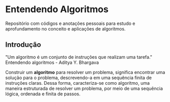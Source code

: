 # Entendendo Algoritmos
Repositório com códigos e anotações pessoais para estudo e aprofundamento no conceito e aplicações de algoritmos.

## Introdução
"Um algoritmo é um conjunto de instruções que realizam uma tarefa."
Entendendo algoritmos - Aditya Y. Bhargava

Construir um **algoritmo** para resolver um problema, significa encontrar uma solução para o problema, descrevendo-a em uma sequência finita de instruções claras. Dessa forma, caracteriza-se como algoritmo, uma maneira estruturada de resolver um problema, por meio de uma sequência lógica, ordenada e finita de passos.

